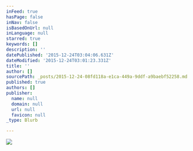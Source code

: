 ```yaml
---
inFeed: true
hasPage: false
inNav: false
isBasedOnUrl: null
inLanguage: null
starred: true
keywords: []
description: ''
datePublished: '2015-12-24T03:04:06.631Z'
dateModified: '2015-12-24T03:01:23.331Z'
title: ''
author: []
sourcePath: _posts/2015-12-24-08fd118a-e1ca-449a-9ddf-a9baebf52258.md
published: true
authors: []
publisher:
  name: null
  domain: null
  url: null
  favicon: null
_type: Blurb

---
```

![](https://the-grid-user-content.s3-us-west-2.amazonaws.com/c7eb2793-fd8b-4f4d-b015-8c27500c6a96.jpg)